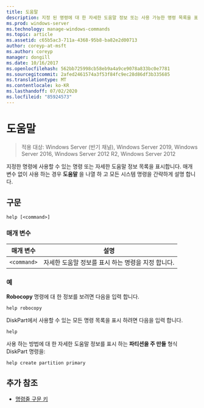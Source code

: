 ```yaml
---
title: 도움말
description: 지정 된 명령에 대 한 자세한 도움말 정보 또는 사용 가능한 명령 목록을 표시 하는 도움말 명령에 대 한 참조 문서입니다.
ms.prod: windows-server
ms.technology: manage-windows-commands
ms.topic: article
ms.assetid: c65b5ac3-711a-4368-95b8-ba82e2d00713
author: coreyp-at-msft
ms.author: coreyp
manager: dongill
ms.date: 10/16/2017
ms.openlocfilehash: 562bb725998cb58eb9a4a9ce9078a833bc0e7781
ms.sourcegitcommit: 2afed2461574a3f53f84fc9ec28d86df3b335685
ms.translationtype: MT
ms.contentlocale: ko-KR
ms.lasthandoff: 07/02/2020
ms.locfileid: "85924573"
---
```

# <a name="help"></a>도움말

> 적용 대상: Windows Server (반기 채널), Windows Server 2019, Windows Server 2016, Windows Server 2012 R2, Windows Server 2012

지정한 명령에 사용할 수 있는 명령 또는 자세한 도움말 정보 목록을 표시합니다. 매개 변수 없이 사용 하는 경우 **도움말** 을 나열 하 고 모든 시스템 명령을 간략하게 설명 합니다.

## <a name="syntax"></a>구문

```
help [<command>]
```

### <a name="parameters"></a>매개 변수

| 매개 변수 | 설명 |
| --------- | ----------- |
| `<command>` | 자세한 도움말 정보를 표시 하는 명령을 지정 합니다. |

### <a name="examples"></a>예

**Robocopy** 명령에 대 한 정보를 보려면 다음을 입력 합니다.

```
help robocopy
```

DiskPart에서 사용할 수 있는 모든 명령 목록을 표시 하려면 다음을 입력 합니다.

```
help
```

사용 하는 방법에 대 한 자세한 도움말 정보를 표시 하는 **파티션을 주 만들** 형식 DiskPart 명령을:

```
help create partition primary
```

## <a name="additional-references"></a>추가 참조

- [명령줄 구문 키](command-line-syntax-key.md)
